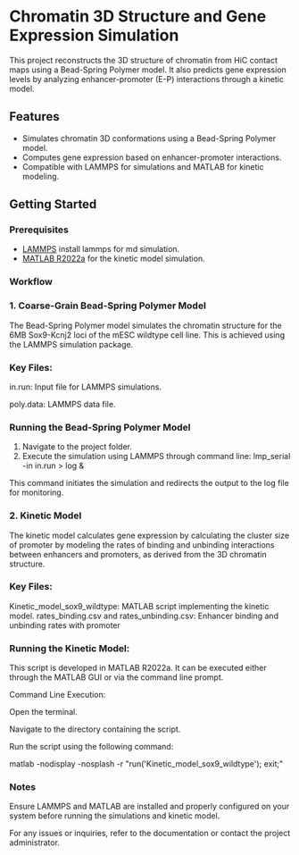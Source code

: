 # Chromatin 3D Structure and Gene Expression Simulation

This project reconstructs the 3D structure of chromatin from HiC contact maps using a Bead-Spring Polymer model. It also predicts gene expression levels by analyzing enhancer-promoter (E-P) interactions through a kinetic model.

## Features
- Simulates chromatin 3D conformations using a Bead-Spring Polymer model.
- Computes gene expression based on enhancer-promoter interactions.
- Compatible with LAMMPS for simulations and MATLAB for kinetic modeling.

## Getting Started

### Prerequisites
- [LAMMPS](https://lammps.org) install lammps for md simulation.
- [MATLAB R2022a](https://www.mathworks.com/products/matlab.html) for the kinetic model simulation.



### Workflow

### 1. Coarse-Grain Bead-Spring Polymer Model

The Bead-Spring Polymer model simulates the chromatin structure for the 6MB Sox9-Kcnj2 loci of the mESC wildtype cell line. This is achieved using the LAMMPS simulation package.

### Key Files:

in.run: Input file for LAMMPS simulations.

poly.data: LAMMPS data file.

### Running the Bead-Spring Polymer Model
1. Navigate to the project folder.
2. Execute the simulation using LAMMPS through command line:
   lmp_serial -in in.run > log &

This command initiates the simulation and redirects the output to the log file for monitoring.

### 2. Kinetic Model

The kinetic model calculates gene expression by calculating the cluster size of promoter by modeling the rates of binding and unbinding interactions between enhancers and promoters, as derived from the 3D chromatin structure.

### Key Files:

Kinetic_model_sox9_wildtype: MATLAB script implementing the kinetic model.
rates_binding.csv and rates_unbinding.csv: Enhancer binding and unbinding rates with promoter

### Running the Kinetic Model:

This script is developed in MATLAB R2022a. It can be executed either through the MATLAB GUI or via the command line prompt.

Command Line Execution:

Open the terminal.

Navigate to the directory containing the script.

Run the script using the following command:

matlab -nodisplay -nosplash -r "run('Kinetic_model_sox9_wildtype'); exit;"

### Notes

Ensure LAMMPS and MATLAB are installed and properly configured on your system before running the simulations and kinetic model.

For any issues or inquiries, refer to the documentation or contact the project administrator.

